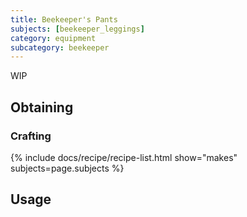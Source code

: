 ```yaml
---
title: Beekeeper's Pants
subjects: [beekeeper_leggings]
category: equipment
subcategory: beekeeper
---
```


WIP

Obtaining
---------

### Crafting
{% include docs/recipe/recipe-list.html show="makes" subjects=page.subjects %}

Usage
-----
